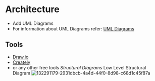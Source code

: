 # Architecture

* Add UML Diagrams
* For information about UML Diagrams refer: [UML Diagrams](https://www.uml-diagrams.org/uml-25-diagrams.html)
## Tools 
* [Draw.io](https://app.diagrams.net/)
* [Creately](https://app.creately.com/diagram/create)
* or any other free tools
*Structural Diagrams*
 Low Level Structural Diagram
 ![132291179-2931dbcb-4a4d-44f0-8d98-c68d1c45f87a](https://user-images.githubusercontent.com/101659804/161381121-25ad01ce-42e7-4a06-a76e-f66ea42a6e0f.jpg)

